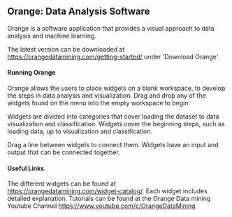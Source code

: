 ## Orange: Data Analysis Software

Orange is a software application that provides a visual approach to data analysis and machine learning. 

The latest version can be downloaded at https://orangedatamining.com/getting-started/ under 'Download Orange'.

#### Running Orange

Orange allows the users to place widgets on a blank workspace, to develop the steps in data analysis and visualization. Drag and drop any of the widgets found on the menu 
into the empty workspace to begin. 

Widgets are divided into categories that cover loading the dataset to data visualization and classification. Widgets cover the beginning steps, such as loading data, up to visualization
and classification.

Drag a line between widgets to connect them. Widgets have an input and output that can be connected together. 





#### Useful Links
The different widgets can be found at https://orangedatamining.com/widget-catalog/. Each widget includes detailed explanation.
Tutorials can be found at the Orange Data mining Youtube Channel https://www.youtube.com/c/OrangeDataMining

